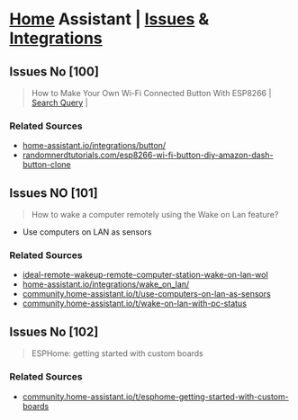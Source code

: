 # <a href="https://github.com/SanjeevStephan/HomeAssistantOnPi">Home</a> Assistant | <a href="https://github.com/SanjeevStephan/HomeAssistantOnPi/blob/main/issues.md">Issues</a> & <a href="https://github.com/SanjeevStephan/HomeAssistantOnPi/blob/main/integrations.md">Integrations</a>
## Issues No [100]
> How to Make Your Own Wi-Fi Connected Button With ESP8266 | <a href="">Search Query</a> | 
### Related Sources
 * <a href="https://www.home-assistant.io/integrations/button/">home-assistant.io/integrations/button/</a>
 * <a href="https://randomnerdtutorials.com/esp8266-wi-fi-button-diy-amazon-dash-button-clone/">randomnerdtutorials.com/esp8266-wi-fi-button-diy-amazon-dash-button-clone</a>

## Issues NO [101]
> How to wake a computer remotely using the Wake on Lan feature?
* Use computers on LAN as sensors 
### Related Sources
  * <a href="https://www.pointdev.com/en/faq/faq-ideal-remote-wakeup-remote-computer-station-wake-on-lan-wol-id-943.html"> ideal-remote-wakeup-remote-computer-station-wake-on-lan-wol</a>
  * <a href="https://www.home-assistant.io/integrations/wake_on_lan/">home-assistant.io/integrations/wake_on_lan/</a>
  * <a href="https://community.home-assistant.io/t/use-computers-on-lan-as-sensors/13536">community.home-assistant.io/t/use-computers-on-lan-as-sensors</a>
  * <a href="https://community.home-assistant.io/t/wake-on-lan-with-pc-status/205419">community.home-assistant.io/t/wake-on-lan-with-pc-status</a>
## Issues No [102]
> ESPHome: getting started with custom boards
### Related Sources
* <a href="https://community.home-assistant.io/t/esphome-getting-started-with-custom-boards/163015">community.home-assistant.io/t/esphome-getting-started-with-custom-boards</a>
